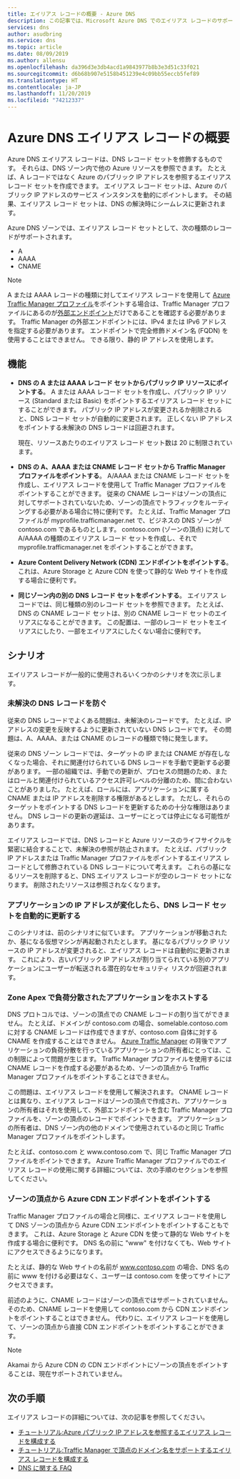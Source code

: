 ```yaml
---
title: エイリアス レコードの概要 - Azure DNS
description: この記事では、Microsoft Azure DNS でのエイリアス レコードのサポートについて説明します。
services: dns
author: asudbring
ms.service: dns
ms.topic: article
ms.date: 08/09/2019
ms.author: allensu
ms.openlocfilehash: da396d3e3db4acd1a9843977b8b3e3d51c33f021
ms.sourcegitcommit: d6b68b907e5158b451239e4c09bb55eccb5fef89
ms.translationtype: HT
ms.contentlocale: ja-JP
ms.lasthandoff: 11/20/2019
ms.locfileid: "74212337"
---
```

# <a name="azure-dns-alias-records-overview"></a>Azure DNS エイリアス レコードの概要

Azure DNS エイリアス レコードは、DNS レコード セットを修飾するものです。 それらは、DNS ゾーン内で他の Azure リソースを参照できます。 たとえば、A レコードではなく Azure のパブリック IP アドレスを参照するエイリアス レコード セットを作成できます。 エイリアス レコード セットは、Azure のパブリック IP アドレスのサービス インスタンスを動的にポイントします。 その結果、エイリアス レコード セットは、DNS の解決時にシームレスに更新されます。

Azure DNS ゾーンでは、エイリアス レコード セットとして、次の種類のレコードがサポートされます。 

- A
- AAAA
- CNAME

> [!NOTE]
> A または AAAA レコードの種類に対してエイリアス レコードを使用して [Azure Traffic Manager プロファイル](../traffic-manager/quickstart-create-traffic-manager-profile.md)をポイントする場合は、Traffic Manager プロファイルにあるのが[外部エンドポイント](../traffic-manager/traffic-manager-endpoint-types.md#external-endpoints)だけであることを確認する必要があります。 Traffic Manager の外部エンドポイントには、IPv4 または IPv6 アドレスを指定する必要があります。 エンドポイントで完全修飾ドメイン名 (FQDN) を使用することはできません。 できる限り、静的 IP アドレスを使用します。

## <a name="capabilities"></a>機能

- **DNS の A または AAAA レコード セットからパブリック IP リソースにポイントする**。 A または AAAA レコード セットを作成し、パブリック IP リソース (Standard または Basic) をポイントするエイリアス レコード セットにすることができます。 パブリック IP アドレスが変更されるか削除されると、DNS レコード セットが自動的に変更されます。 正しくない IP アドレスをポイントする未解決の DNS レコードは回避されます。

   現在、リソースあたりのエイリアス レコード セット数は 20 に制限されています。

- **DNS の A、AAAA または CNAME レコード セットから Traffic Manager プロファイルをポイントする**。 A/AAAA または CNAME レコード セットを作成し、エイリアス レコードを使用して Traffic Manager プロファイルをポイントすることができます。 従来の CNAME レコードはゾーンの頂点に対してサポートされていないため、ゾーンの頂点でトラフィックをルーティングする必要がある場合に特に便利です。 たとえば、Traffic Manager プロファイルが myprofile.trafficmanager.net で、ビジネスの DNS ゾーンが contoso.com であるものとします。 contoso.com (ゾーンの頂点) に対して A/AAAA の種類のエイリアス レコード セットを作成し、それで myprofile.trafficmanager.net をポイントすることができます。
- **Azure Content Delivery Network (CDN) エンドポイントをポイントする**。 これは、Azure Storage と Azure CDN を使って静的な Web サイトを作成する場合に便利です。
- **同じゾーン内の別の DNS レコード セットをポイントする**。 エイリアス レコードでは、同じ種類の別のレコード セットを参照できます。 たとえば、DNS の CNAME レコード セットは、別の CNAME レコード セットのエイリアスになることができます。 この配置は、一部のレコード セットをエイリアスにしたり、一部をエイリアスにしたくない場合に便利です。

## <a name="scenarios"></a>シナリオ

エイリアス レコードが一般的に使用されるいくつかのシナリオを次に示します。

### <a name="prevent-dangling-dns-records"></a>未解決の DNS レコードを防ぐ

従来の DNS レコードでよくある問題は、未解決のレコードです。 たとえば、IP アドレスの変更を反映するように更新されていない DNS レコードです。 その問題は、A、AAAA、または CNAME のレコードの種類で特に発生します。

従来の DNS ゾーン レコードでは、ターゲットの IP または CNAME が存在しなくなった場合、それに関連付けられている DNS レコードを手動で更新する必要があります。 一部の組織では、手動での更新が、プロセスの問題のため、またはロールと関連付けられているアクセス許可レベルの分離のため、間に合わないことがありました。 たとえば、ロールには、アプリケーションに属する CNAME または IP アドレスを削除する権限があるとします。 ただし、それらのターゲットをポイントする DNS レコードを更新するための十分な権限はありません。 DNS レコードの更新の遅延は、ユーザーにとっては停止になる可能性があります。

エイリアス レコードでは、DNS レコードと Azure リソースのライフサイクルを緊密に結合することで、未解決の参照が防止されます。 たとえば、パブリック IP アドレスまたは Traffic Manager プロファイルをポイントするエイリアス レコードとして修飾されている DNS レコードについて考えます。 これらの基になるリソースを削除すると、DNS エイリアス レコードが空のレコード セットになります。 削除されたリソースは参照されなくなります。

### <a name="update-dns-record-set-automatically-when-application-ip-addresses-change"></a>アプリケーションの IP アドレスが変化したら、DNS レコード セットを自動的に更新する

このシナリオは、前のシナリオに似ています。 アプリケーションが移動されたか、基になる仮想マシンが再起動されたとします。 基になるパブリック IP リソースの IP アドレスが変更されると、エイリアス レコードは自動的に更新されます。 これにより、古いパブリック IP アドレスが割り当てられている別のアプリケーションにユーザーが転送される潜在的なセキュリティ リスクが回避されます。

### <a name="host-load-balanced-applications-at-the-zone-apex"></a>Zone Apex で負荷分散されたアプリケーションをホストする

DNS プロトコルでは、ゾーンの頂点での CNAME レコードの割り当てができません。 たとえば、ドメインが contoso.com の場合、somelable.contoso.com に対する CNAME レコードは作成できますが、contoso.com 自体に対する CNAME を作成することはできません。
[Azure Traffic Manager](../traffic-manager/traffic-manager-overview.md) の背後でアプリケーションの負荷分散を行っているアプリケーションの所有者にとっては、この制限によって問題が生じます。 Traffic Manager プロファイルを使用するには CNAME レコードを作成する必要があるため、ゾーンの頂点から Traffic Manager プロファイルをポイントすることはできません。

この問題は、エイリアス レコードを使用して解決されます。 CNAME レコードとは異なり、エイリアス レコードはゾーンの頂点で作成され、アプリケーションの所有者はそれを使用して、外部エンドポイントを含む Traffic Manager プロファイルを、ゾーンの頂点のレコードでポイントできます。 アプリケーションの所有者は、DNS ゾーン内の他のドメインで使用されているのと同じ Traffic Manager プロファイルをポイントします。

たとえば、contoso.com と www\.contoso.com で、同じ Traffic Manager プロファイルをポイントできます。 Azure Traffic Manager プロファイルでのエイリアス レコードの使用に関する詳細については、次の手順のセクションを参照してください。

### <a name="point-zone-apex-to-azure-cdn-endpoints"></a>ゾーンの頂点から Azure CDN エンドポイントをポイントする

Traffic Manager プロファイルの場合と同様に、エイリアス レコードを使用して DNS ゾーンの頂点から Azure CDN エンドポイントをポイントすることもできます。 これは、Azure Storage と Azure CDN を使って静的な Web サイトを作成する場合に便利です。 DNS 名の前に "www" を付けなくても、Web サイトにアクセスできるようになります。

たとえば、静的な Web サイトの名前が www.contoso.com の場合、DNS 名の前に www を付ける必要はなく、ユーザーは contoso.com を使ってサイトにアクセスできます。

前述のように、CNAME レコードはゾーンの頂点ではサポートされていません。 そのため、CNAME レコードを使用して contoso.com から CDN エンドポイントをポイントすることはできません。 代わりに、エイリアス レコードを使用して、ゾーンの頂点から直接 CDN エンドポイントをポイントすることができます。

> [!NOTE]
> Akamai から Azure CDN の CDN エンドポイントにゾーンの頂点をポイントすることは、現在サポートされていません。

## <a name="next-steps"></a>次の手順

エイリアス レコードの詳細については、次の記事を参照してください。

- [チュートリアル:Azure パブリック IP アドレスを参照するエイリアス レコードを構成する](tutorial-alias-pip.md)
- [チュートリアル:Traffic Manager で頂点のドメイン名をサポートするエイリアス レコードを構成する](tutorial-alias-tm.md)
- [DNS に関する FAQ](https://docs.microsoft.com/azure/dns/dns-faq#alias-records)
